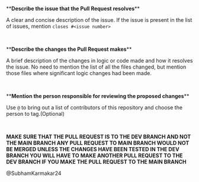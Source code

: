 \*\***Describe the issue that the Pull Request resolves**\*\*

A clear and concise description of the issue. If the issue is present in the list of issues, mention `closes #<issue number>`

<br />

\*\***Describe the changes the Pull Request makes**\*\*

A brief description of the changes in logic or code made and how it resolves the issue. No need to mention the list of all the files changed, but mention those files where significant logic changes had been made.

<br />

\*\***Mention the person responsible for reviewing the proposed changes**\*\*

Use `@` to bring out a list of contributors of this repository and choose the person to tag.(Optional)

<br/>

**MAKE SURE THAT THE PULL REQUEST IS TO THE DEV BRANCH AND NOT THE MAIN BRANCH
ANY PULL REQUEST TO MAIN BRANCH WOULD NOT BE MERGED UNLESS THE CHANGES HAVE BEEN TESTED IN THE DEV BRANCH
YOU WILL HAVE TO MAKE ANOTHER PULL REQUEST TO THE DEV BRANCH IF YOU MAKE THE PULL REQUEST TO THE MAIN BRANCH**

@SubhamKarmakar24
